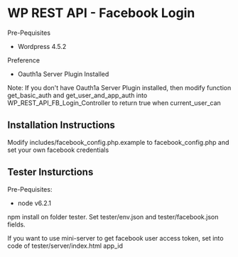 WP REST API - Facebook Login
==============================

Pre-Pequisites

* Wordpress 4.5.2

Preference

* Oauth1a Server Plugin Installed

Note: If you don't have Oauth1a Server Plugin installed, then modify function get_basic_auth and get_user_and_app_auth into WP_REST_API_FB_Login_Controller to return true when current_user_can 

Installation Instructions
--------------------------
Modify includes/facebook_config.php.example to facebook_config.php and set your own facebook credentials

Tester Insturctions
--------------------------
Pre-Pequisites:

* node v6.2.1

npm install on folder tester.
Set tester/env.json and tester/facebook.json fields.

If you want to use mini-server to get facebook user access token, set into code of tester/server/index.html app_id